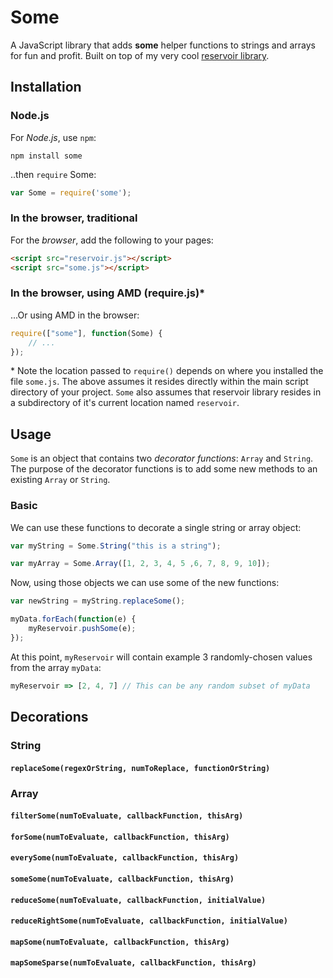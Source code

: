 # Some
A JavaScript library that adds **some** helper functions to strings and arrays for fun and profit.
Built on top of my very cool [reservoir library](http://github.com/imbcmdth/reservoir).

## Installation

### Node.js

For *Node.js*, use `npm`:

````console
npm install some
````

..then `require` Some:

````javascript
var Some = require('some');
````

### In the browser, traditional

For the *browser*, add the following to your pages:

````html
<script src="reservoir.js"></script>
<script src="some.js"></script>
````

### In the browser, using AMD (require.js)\*

...Or using AMD in the browser:

````javascript
require(["some"], function(Some) {
	// ...
});
````

\* Note the location passed to `require()` depends on where you installed the file `some.js`. The above assumes it resides directly within the main script directory of your project. `Some` also assumes that reservoir library resides in a subdirectory of it's current location named `reservoir`.


## Usage

`Some` is an object that contains two *decorator functions*: `Array` and `String`. The purpose of the decorator functions is to add some new methods to an existing `Array` or `String`.

### Basic

We can use these functions to decorate a single string or array object:

````javascript
var myString = Some.String("this is a string");

var myArray = Some.Array([1, 2, 3, 4, 5 ,6, 7, 8, 9, 10]);
````

Now, using those objects we can use some of the new functions:

````javascript
var newString = myString.replaceSome();

myData.forEach(function(e) {
	myReservoir.pushSome(e);
});
````

At this point, `myReservoir` will contain example 3 randomly-chosen values from the array `myData`:

````javascript
myReservoir => [2, 4, 7] // This can be any random subset of myData
````

## Decorations

### String

#### `replaceSome(regexOrString, numToReplace, functionOrString)`

### Array

#### `filterSome(numToEvaluate, callbackFunction, thisArg)`

#### `forSome(numToEvaluate, callbackFunction, thisArg)`

#### `everySome(numToEvaluate, callbackFunction, thisArg)`

#### `someSome(numToEvaluate, callbackFunction, thisArg)`

#### `reduceSome(numToEvaluate, callbackFunction, initialValue)`

#### `reduceRightSome(numToEvaluate, callbackFunction, initialValue)`

#### `mapSome(numToEvaluate, callbackFunction, thisArg)`

#### `mapSomeSparse(numToEvaluate, callbackFunction, thisArg)`
